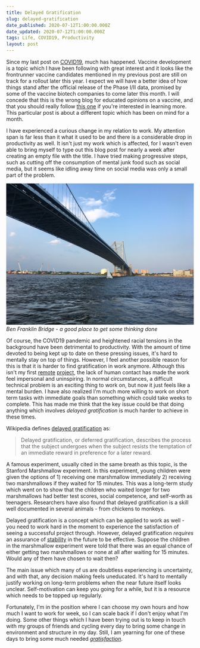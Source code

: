 ```yaml
---
title: Delayed Gratification
slug: delayed-gratification
date_published: 2020-07-12T1:00:00.000Z
date_updated: 2020-07-12T1:00:00.000Z
tags: Life, COVID19, Productivity
layout: post
---
```


Since my last post on [COVID19](/2020/05/12/on-covid19/), much has happened. Vaccine development is a topic which I have been following with great interest and it looks like the frontrunner vaccine candidates mentioned in my previous post are still on track for a rollout later this year. I expect we will have a better idea of how things stand after the official release of the Phase I/II data, promised by some of the vaccine biotech companies to come later this month. I will concede that this is the wrong blog for educated opinions on a vaccine, and that you should really follow [this one](https://blogs.sciencemag.org/pipeline/) if you're interested in learning more. This particular post is about a different topic which has been on mind for a month.

I have experienced a curious change in my relation to work. My attention span is far less than it what it used to be and there is a considerable drop in productivity as well. It isn't just my work which is affected, for I wasn't even able to bring myself to type out this blog post for nearly a week after creating an empty file with the title. I have tried making progressive steps, such as cutting off the consumption of mental junk food such as social media, but it seems like idling away time on social media was only a small part of the problem.

![](/content/images/2020/IMG_1149.JPG)
*Ben Franklin Bridge - a good place to get some thinking done*

Of course, the COVID19 pandemic and heightened racial tensions in the background have been detrimental to productivity. With the amount of time devoted to being kept up to date on these pressing issues, it's hard to mentally stay on top of things. However, I feel another possible reason for this is that it is harder to find gratification in work anymore. Although this isn't my first [remote](/2017/07/04/kio-stash-shipped/) [project](/2018/08/17/introducing-apstreamline/), the lack of human contact has made the work feel impersonal and uninspiring. In normal circumstances, a difficult technical problem is an exciting thing to work on, but now it just feels like a mental burden. I have also realized I'm much more willing to work on short term tasks with immediate goals than something which could take weeks to complete. This has made me think that the key issue could be that doing anything which involves *delayed gratification* is much harder to achieve in these times.

Wikipedia defines [delayed gratification](https://en.wikipedia.org/wiki/Delayed_gratification) as:

> Delayed gratification, or deferred gratification, describes the process that the subject undergoes when the subject resists the temptation of an immediate reward in preference for a later reward.

A famous experiment, usually cited in the same breath as this topic, is the Stanford Marshmallow experiment. In this experiment, young children were given the options of 1) receiving one marshmallow immediately 2) receiving two marshmallows if they waited for 15 minutes. This was a long-term study which went on to show that the children who waited longer for two marshmallows had better test scores, social competence, and self-worth as teenagers. Researchers have also found that delayed gratification is a skill well documented in several animals - from chickens to monkeys.

Delayed gratification is a concept which can be applied to work as well - you need to work hard in the moment to experience the satisfaction of seeing a successful project through. However, delayed gratification *requires* an assurance of [stability](https://www.jweekly.com/2020/04/22/a-brutal-lesson-of-perseverance-for-our-kids-and-us-too/) in the future to be effective. Suppose the children in the marshmallow experiment were told that there was an equal chance of either getting two marshmallows or none at all after waiting for 15 minutes. Would any of them have chosen to wait then?

The main issue which many of us are doubtless experiencing is uncertainty, and with that, any decision making feels uneducated. It's hard to mentally justify working on long-term problems when the near future itself looks unclear. Self-motivation can keep you going for a while, but it is a resource which needs to be topped up regularly.

Fortunately, I'm in the position where I can choose my own hours and how much I want to work for week, so I can scale back if I don't enjoy what I'm doing. Some other things which I have been trying out is to keep in touch with my groups of friends and cycling every day to bring some change in environment and structure in my day. Still, I am yearning for one of these days to bring some much needed [*gratisfaction*](https://www.youtube.com/watch?v=5QvLP1_T_Fc).